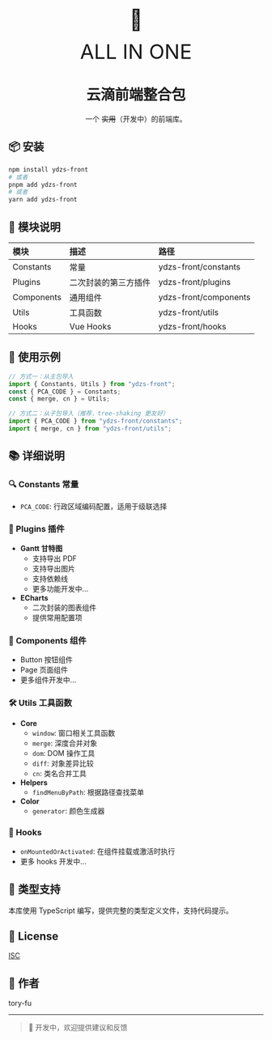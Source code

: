 <p align="center"> <span style="font-size:40px">👻</span> </p>
<p align="center"> <span style="font-size:40px">ALL IN ONE</span> </p>
<h1 align="center">云滴前端整合包</h1>
<p align="center">一个 <span style="text-decoration:line-through;">实用</span>（开发中）的前端库。</p>

## 📦 安装

```bash
npm install ydzs-front
# 或者
pnpm add ydzs-front
# 或者
yarn add ydzs-front
```

## 🔨 模块说明

| 模块       | 描述                 | 路径                  |
| :--------- | :------------------- | :-------------------- |
| Constants  | 常量                 | ydzs-front/constants  |
| Plugins    | 二次封装的第三方插件 | ydzs-front/plugins    |
| Components | 通用组件             | ydzs-front/components |
| Utils      | 工具函数             | ydzs-front/utils      |
| Hooks      | Vue Hooks            | ydzs-front/hooks      |

## 📝 使用示例

```typescript
// 方式一：从主包导入
import { Constants, Utils } from "ydzs-front";
const { PCA_CODE } = Constants;
const { merge, cn } = Utils;

// 方式二：从子包导入（推荐，tree-shaking 更友好）
import { PCA_CODE } from "ydzs-front/constants";
import { merge, cn } from "ydzs-front/utils";
```

## 📚 详细说明

### 🔍 Constants 常量

- `PCA_CODE`: 行政区域编码配置，适用于级联选择

### 🔌 Plugins 插件

- **Gantt 甘特图**
  - 支持导出 PDF
  - 支持导出图片
  - 支持依赖线
  - 更多功能开发中...
- **ECharts**
  - 二次封装的图表组件
  - 提供常用配置项

### 🎨 Components 组件

- Button 按钮组件
- Page 页面组件
- 更多组件开发中...

### 🛠 Utils 工具函数

- **Core**
  - `window`: 窗口相关工具函数
  - `merge`: 深度合并对象
  - `dom`: DOM 操作工具
  - `diff`: 对象差异比较
  - `cn`: 类名合并工具
- **Helpers**
  - `findMenuByPath`: 根据路径查找菜单
- **Color**
  - `generator`: 颜色生成器

### 🎣 Hooks

- `onMountedOrActivated`: 在组件挂载或激活时执行
- 更多 hooks 开发中...

## 🔧 类型支持

本库使用 TypeScript 编写，提供完整的类型定义文件，支持代码提示。

## 📄 License

[ISC](./LICENSE)

## 👥 作者

tory-fu

---

> 🚧 开发中，欢迎提供建议和反馈
